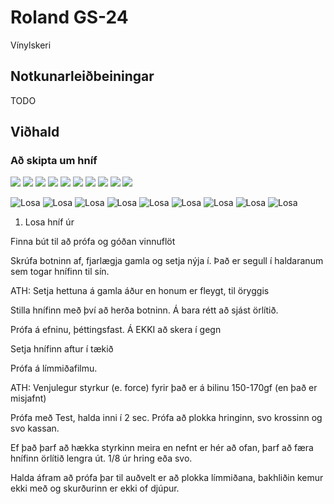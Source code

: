 # Roland GS-24

Vínylskeri

## Notkunarleiðbeiningar

TODO

## Viðhald

### Að skipta um hníf


<img src="./images/roland-gs24/gs24-00.jpg">
<img src="./images/roland-gs24/gs24-01.jpg">
<img src="./images/roland-gs24/gs24-02.jpg">
<img src="./images/roland-gs24/gs24-03.jpg">
<img src="./images/roland-gs24/gs24-04.jpg">
<img src="./images/roland-gs24/gs24-05.jpg">
<img src="./images/roland-gs24/gs24-06.jpg">
<img src="./images/roland-gs24/gs24-07.jpg">
<img src="./images/roland-gs24/gs24-08.jpg">
<img src="./images/roland-gs24/gs24-09.jpg">


![Losa](./images/roland-gs24/gs24-00.jpg)
![Losa](./images/roland-gs24/gs24-01.jpg)
![Losa](./images/roland-gs24/gs24-02.jpg)
![Losa](./images/roland-gs24/gs24-03.jpg)
![Losa](./images/roland-gs24/gs24-04.jpg)
![Losa](./images/roland-gs24/gs24-05.jpg)
![Losa](./images/roland-gs24/gs24-06.jpg)
![Losa](./images/roland-gs24/gs24-07.jpg)
![Losa](./images/roland-gs24/gs24-09.jpg)


1. Losa hníf úr

Finna bút til að prófa og góðan vinnuflöt

Skrúfa botninn af, fjarlægja gamla og setja nýja í. Það er segull í haldaranum sem togar hnífinn til sín. 

ATH: Setja hettuna á gamla áður en honum er fleygt, til öryggis

Stilla hnífinn með því að herða botninn. Á bara rétt að sjást örlítið. 

Prófa á efninu, þéttingsfast. Á EKKI að skera í gegn

Setja hnífinn aftur í tækið

Prófa á límmiðafilmu. 

ATH: Venjulegur styrkur (e. force) fyrir það er á bilinu 150-170gf (en það er misjafnt)

Prófa með Test, halda inni í 2 sec. Prófa að plokka hringinn, svo krossinn og svo kassan. 

Ef það þarf að hækka styrkinn meira en nefnt er hér að ofan, þarf að færa hnífinn örlítið lengra út. 1/8 úr hring eða svo. 

Halda áfram að prófa þar til auðvelt er að plokka límmiðana, bakhliðin kemur ekki með og skurðurinn er ekki of djúpur. 

